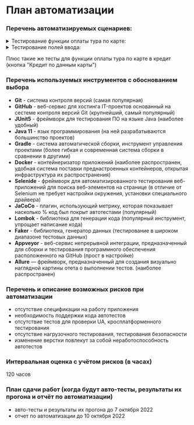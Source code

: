 # План автоматизации

### Перечень автоматизируемых сценариев:

<details>
   <summary>Тестирование функции оплаты тура по карте:</summary>

#### 1.1. Оплата тура по карте (кнопка "Купить"), карта со статусом "APPROVED"
1. в поле "Номер карты" ввести "4444 4444 4444 4441"
2. в остальные поля ввода ввести валидные данные
3. нажать кнопку "Продолжить"

**ожидаемый результат:** заявка отправляется, появляется сообщение "Успешно. Операция одобрена Банком"

#### 1.2. Оплата тура по карте (кнопка "Купить"), карта со статусом "DECLINED"
1. в поле "Номер карты" ввести "4444 4444 4444 4442"
2. в остальные поля ввода ввести валидные данные
3. нажать кнопку "Продолжить"

**ожидаемый результат:** заявка отправляется, появляется сообщение "Ошибка! Банк отказал в проведении операции"

#### 1.3. Оплата тура по карте (кнопка "Купить"), валидный номер карты, граничные значения полей ввода "Месяц", "Год"

1. в поле "Номер карты" ввести сгенерированное 16-значное число
2. в поля ввода "Месяц" и "Год" ввести сегодняшние месяц и год
3. в остальные поля ввода ввести валидные данные
4. нажать кнопку "Продолжить"

**ожидаемый результат:** заявка отправляется, появляется сообщение "Ошибка! Банк отказал в проведении операции"

</details>

<details>
   <summary>Тестирование полей ввода:</summary>
<details>
   <summary>поле "Номер карты"</summary>

#### 2.1. Оплата тура по карте (кнопка "Купить"), короткий номер карты
1. в поле "Номер карты" ввести сгенерированное 15-значное число
2. в остальные поля ввода ввести валидные данные
3. нажать кнопку "Продолжить"

**ожидаемый результат:** заявка не отправляется, под полем ввода номера карты появляется сообщение "Неверный формат"

#### 2.2. Оплата тура по карте (кнопка "Купить"), пустой ввод номера карты
1. не вводить данные в поле "Номер карты"
2. в остальные поля ввода ввести валидные данные
3. нажать кнопку "Продолжить"

**ожидаемый результат:** заявка не отправляется, под полем ввода номера карты появляется сообщение "Неверный формат"

#### 2.3. Оплата тура по карте (кнопка "Купить"), длинный номер карты
1. в поле "Номер карты" ввести сгенерированное 17-значное число
2. в остальные поля ввода ввести валидные данные
3. нажать кнопку "Продолжить"

**ожидаемый результат:** поле ввода не дает ввести больше 16 цифр, последние введенные цифры отсекаются, заявка
отправляется, появляется сообщение "Ошибка! Банк отказал в проведении операции"

#### 2.4. Оплата тура по карте (кнопка "Купить"), номер карты, состоящий из нулей
1. в поле "Номер карты" ввести "0000 0000 0000 0000"
2. в остальные поля ввода ввести валидные данные
3. нажать кнопку "Продолжить"

**ожидаемый результат:** заявка не отправляется, под полем ввода номера карты появляется сообщение "Неверный формат"

#### 2.5. Оплата тура по карте (кнопка "Купить"), не валидный номер карты

1. в поле "Номер карты" ввести "card!#$%&‘*+—/=?"
2. в остальные поля ввода ввести валидные данные
3. нажать кнопку "Продолжить"

**ожидаемый результат:** поле ввода не дает ввести другие символы, кроме цифр, заявка не отправляется, под полем ввода
номера карты появляется сообщение "Неверный формат"
</details>

<details>
   <summary>поле "Месяц"</summary>

#### 3.1. Оплата тура по карте (кнопка "Купить"), короткий номер месяца

1. в поле "Месяц" ввести сгенерированные число от 1 до 9
2. в остальные поля ввода ввести валидные данные
3. нажать кнопку "Продолжить"

**ожидаемый результат:** заявка не отправляется, под полем ввода месяца появляется сообщение "Неверный формат"

#### 3.2. Оплата тура по карте (кнопка "Купить"), пустой ввод номера месяца

1. не вводить данные в поле "Месяц"
2. в остальные поля ввода ввести валидные данные
3. нажать кнопку "Продолжить"

**ожидаемый результат:** заявка не отправляется, под полем ввода месяца появляется сообщение "Неверный формат"

#### 3.3. Оплата тура по карте (кнопка "Купить"), номер месяца, состоящий из нулей

1. в поле "Месяц" ввести "00"
2. в остальные поля ввода ввести валидные данные
3. нажать кнопку "Продолжить"

**ожидаемый результат:** заявка не отправляется, под полем ввода месяца появляется сообщение "Неверно указан срок действия
карты"

#### 3.4. Оплата тура по карте (кнопка "Купить"), несуществующий номер месяца

1. в поле "Месяц" ввести "13"
2. в остальные поля ввода ввести валидные данные
3. нажать кнопку "Продолжить"

**ожидаемый результат:** заявка не отправляется, под полем ввода месяца появляется сообщение "Неверно указан срок действия
карты"

#### 3.5. Оплата тура по карте (кнопка "Купить"), не валидный номер месяца

1. в поле "Месяц" ввести "y%"
2. в остальные поля ввода ввести валидные данные
3. нажать кнопку "Продолжить"

**ожидаемый результат:** поле ввода не дает ввести другие символы, кроме цифр, заявка не отправляется, под полем ввода
месяца появляется сообщение "Неверный формат"

#### 3.6. Оплата тура по карте (кнопка "Купить"), длинный номер месяца

1. в поле "Месяц" ввести "011"
2. в остальные поля ввода ввести валидные данные
3. нажать кнопку "Продолжить"

**ожидаемый результат:** поле ввода не дает ввести больше 2 цифр, последние введенные цифры отсекаются, заявка отправляется,
появляется сообщение "Ошибка! Банк отказал в проведении операции"

</details>

<details>
   <summary>поле "Год"</summary>

#### 4.1. Оплата тура по карте (кнопка "Купить"), короткий номер года

1. в поле "Год" ввести сгенерированные число от 1 до 9
2. в остальные поля ввода ввести валидные данные
3. нажать кнопку "Продолжить"

**ожидаемый результат:** заявка не отправляется, под полем ввода года появляется сообщение "Неверный формат"

#### 4.2. Оплата тура по карте (кнопка "Купить"), пустой ввод номера года

1. не вводить данные в поле "Год"
2. в остальные поля ввода ввести валидные данные
3. нажать кнопку "Продолжить"

**ожидаемый результат:** заявка не отправляется, под полем ввода года появляется сообщение "Неверный формат"

#### 4.3. Оплата тура по карте (кнопка "Купить"), номер года, состоящий из нулей

1. в поле "Год" ввести "00"
2. в остальные поля ввода ввести валидные данные
3. нажать кнопку "Продолжить"

**ожидаемый результат:** заявка не отправляется, под полем ввода года появляется сообщение "Истёк срок действия карты"

#### 4.4. Оплата тура по карте (кнопка "Купить"), предыдущий год

1. в поле "Год" ввести "21"
2. в остальные поля ввода ввести валидные данные
3. нажать кнопку "Продолжить"

**ожидаемый результат:** заявка не отправляется, под полем ввода года появляется сообщение "Истёк срок действия карты"

#### 4.5. Оплата тура по карте (кнопка "Купить"), не валидный номер года

1. в поле "Год" ввести "(U"
2. в остальные поля ввода ввести валидные данные
3. нажать кнопку "Продолжить"

**ожидаемый результат:** поле ввода не дает ввести другие символы, кроме цифр, заявка не отправляется, под полем ввода года
появляется сообщение "Неверный формат"

#### 4.6. Оплата тура по карте (кнопка "Купить"), полный номер года

1. в поле "Год" ввести "2022"
2. в остальные поля ввода ввести валидные данные
3. нажать кнопку "Продолжить"

**ожидаемый результат:** поле ввода не дает ввести больше 2 цифр, последние введенные цифры отсекаются, заявка не
отправляется, под полем ввода года появляется сообщение "Истек срок действия карты"

</details>

<details>
   <summary>поле "Владелец"</summary>

#### 5.1. Оплата тура по карте (кнопка "Купить"), фамилия латинскими буквами

1. в поле "Владелец" ввести сгенерированную фамилию латинскими буквами
2. в остальные поля ввода ввести валидные данные
3. нажать кнопку "Продолжить"

**ожидаемый результат:** заявка не отправляется, под полем ввода владельца появляется сообщение "Неверный формат"

#### 5.2. Оплата тура по карте (кнопка "Купить"), имя латинскими буквами

1. в поле "Владелец" ввести сгенерированное имя латинскими буквами
2. в остальные поля ввода ввести валидные данные
3. нажать кнопку "Продолжить"

**ожидаемый результат:** заявка не отправляется, под полем ввода владельца появляется сообщение "Неверный формат"

#### 5.3. Оплата тура по карте (кнопка "Купить"), фамилия кириллицей

1. в поле "Владелец" ввести сгенерированную фамилию на кириллице
2. в остальные поля ввода ввести валидные данные
3. нажать кнопку "Продолжить"

**ожидаемый результат:** поле ввода не дает ввести другие символы, кроме латинских, заявка не отправляется, под полем ввода
владельца появляется сообщение "Неверный формат"

#### 5.4. Оплата тура по карте (кнопка "Купить"), имя кириллицей

1. в поле "Владелец" ввести сгенерированное имя на кириллице
2. в остальные поля ввода ввести валидные данные
3. нажать кнопку "Продолжить"

**ожидаемый результат:** поле ввода не дает ввести другие символы, кроме латинских, заявка не отправляется, под полем ввода
владельца появляется сообщение "Неверный формат"

#### 5.5. Оплата тура по карте (кнопка "Купить"), пустой ввод поля "Владелец"

1. не вводить данные в поле "Владелец"
2. в остальные поля ввода ввести валидные данные
3. нажать кнопку "Продолжить"

**ожидаемый результат:** заявка не отправляется, под полем ввода владельца появляется сообщение "Поле обязательно для
заполнения"

#### 5.6. Оплата тура по карте (кнопка "Купить"), невалидное значение поля "Владелец"

1. в поле "Владелец" ввести "00()№%_ _9"
2. в остальные поля ввода ввести валидные данные
3. нажать кнопку "Продолжить"

**ожидаемый результат:** поле ввода не дает ввести другие символы, кроме латинских, заявка не отправляется, под полем ввода
номера карты появляется сообщение "Неверный формат"

</details>

<details>
   <summary>поле "CVC/CVV"</summary>

#### 6.1. Оплата тура по карте (кнопка "Купить"), одна цифра номера CVC/CVV

1. в поле "CVC/CVV" ввести сгенерированное число от 1 до 9
2. в остальные поля ввода ввести валидные данные
3. нажать кнопку "Продолжить"

**ожидаемый результат:** заявка не отправляется, под полем ввода CVC/CVV появляется сообщение "Неверный формат"

#### 6.2. Оплата тура по карте (кнопка "Купить"), две цифры номера CVC/CVV

1. в поле "CVC/CVV" ввести сгенерированное число от 10 до 99
2. в остальные поля ввода ввести валидные данные
3. нажать кнопку "Продолжить"

**ожидаемый результат:** заявка не отправляется, под полем ввода CVC/CVV появляется сообщение "Неверный формат"

#### 6.3. Оплата тура по карте (кнопка "Купить"), пустой ввод номера CVC/CVV

1. не вводить данные в поле "CVC/CVV"
2. в остальные поля ввода ввести валидные данные
3. нажать кнопку "Продолжить"

**ожидаемый результат:** заявка не отправляется, под полем ввода CVC/CVV появляется сообщение "Неверный формат"

#### 6.4. Оплата тура по карте (кнопка "Купить"), номер CVC/CVV, состоящий из нулей

1. в поле "CVC/CVV" ввести "000"
2. в остальные поля ввода ввести валидные данные
3. нажать кнопку "Продолжить"

**ожидаемый результат:** заявка не отправляется, под полем ввода CVC/CVV появляется сообщение "Неверный формат"

#### 6.5. Оплата тура по карте (кнопка "Купить"), не валидный номер CVC/CVV

1. в поле "CVC/CVV" ввести "y%_"
2. в остальные поля ввода ввести валидные данные
3. нажать кнопку "Продолжить"

**ожидаемый результат:** поле ввода не дает ввести другие символы, кроме цифр, заявка не отправляется, под полем ввода
CVC/CVV появляется сообщение "Неверный формат"

#### 6.6. Оплата тура по карте (кнопка "Купить"), длинный номер CVC/CVV

1. в поле "CVC/CVV" ввести "1234"
2. в остальные поля ввода ввести валидные данные
3. нажать кнопку "Продолжить"

**ожидаемый результат:** поле ввода не дает ввести больше 3 цифр, последние введенные цифры отсекаются, заявка отправляется,
появляется сообщение "Ошибка! Банк отказал в проведении операции"

</details>
</details>

Плюс такие же тесты для функции оплаты тура по карте в кредит (кнопка "Кредит по данным карты")

### Перечень используемых инструментов с обоснованием выбора

- **Git** - система контроля версий (самая популярная)
- **GitHub** - веб-сервис для хостинга IT-проектов основанный на сестеме контроля версий Git (крупнейший, самый
  популярный)
- **JUnit5** - фреймворк для тестирования ПО на языке Java (наиболее удобный)
- **Java 11** - язык программирования (на ней разрабатываются большинство проектов)
- **Gradle** - система автоматической сборки, инструмент управления проектами (более гибкая и современная система сборки
  в сравнении в другими)
- **Docker** - контейнеризатор приложений (наиболее распространен, удобная система поставки преднастроенных контейнеров,
  открытая инфраструктура их распространения)
- **Selenide** - фреймворк для автоматизированного тестирования веб-приложений для поиска веб-элементов на странице (в
  отличие от Selenium не требует настройки окружения, установки специального драйвера)
- **JaCoCo** - плагин, использующий метрику, которая показывает насколько % код был покрыт автотестами (популярный)
- **Lombok** - библиотека для генерации кода (популярный инструмент, упрощает написание кода)
- **Faker** - библиотека, генератор данных (тестирование в широком диапазоне тестовых данных)
- **Appveyor** - веб-сервис непрерывной интеграции, предназначенный для сборки и тестирования программного обеспечения расположенного на GitHub (прост в настройке)
- **Allure** — фреймворк, предназначенный для создания визуально наглядной картины отета о выполнении тестов. (наиболее распространен)

### Перечень и описание возможных рисков при автоматизации

- отсутствие спецификации на работу приложения
- необходимость поддержки кода автотестов
- отсутствие тестов для проверки UA, кросплатформенного тестирования
- отсутствие нагрузочного тестирования, тестирования безопасности
- изменение верстки повлекут за собой неработоспособность автотестов

### Интервальная оценка с учётом рисков (в часах)

120 часов

### План сдачи работ (когда будут авто-тесты, результаты их прогона и отчёт по автоматизации)

- авто-тесты и результаты их прогона до 7 октября 2022
- отчет по автоматизации до 10 октября 2022
